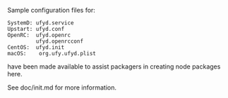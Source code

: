 Sample configuration files for:
```
SystemD: ufyd.service
Upstart: ufyd.conf
OpenRC:  ufyd.openrc
         ufyd.openrcconf
CentOS:  ufyd.init
macOS:    org.ufy.ufyd.plist
```
have been made available to assist packagers in creating node packages here.

See doc/init.md for more information.
